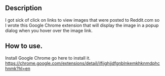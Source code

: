 ## Description

I got sick of click on links to view images that were posted to Reddit.com so I
wrote this Google Chrome extension that will display the image in a popup dialog
when you hover over the image link.

## How to use. 
Install Google Chrome go here to install it.   
https://chrome.google.com/extensions/detail/ilfijghjjdfgnblnkemkhknmdphchnmk?hl=en

